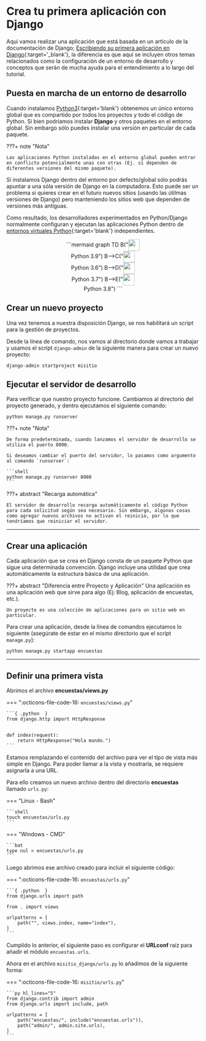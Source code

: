 # Crea tu primera aplicación con Django

Aquí vamos realizar una aplicación que está basada en un artículo de la documentación de Django; [Escribiendo su primera aplicación en Django](https://docs.djangoproject.com/en/5.0/intro/){:target='_blank'}, la diferencia es que aquí se incluyen otros temas relacionados como la configuración de un entorno de desarrollo y conceptos que serán de mucha ayuda para el entendimiento a lo largo del tutorial.


## Puesta en marcha de un entorno de desarrollo

Cuando instalamos [Python3](https://www.python.org/){:target='blank'} obtenemos un único entorno global que es compartido por todos los proyectos y todo el código de Python. Si bien podríamos instalar **Django** y otros paquetes en el entorno global. Sin embargo sólo puedes instalar una versión en particular de cada paquete.

???+ note "Nota"

    Las aplicaciones Python instaladas en el entorno global pueden entrar en conflicto potencialmente unas con otras (Ej. si dependen de diferentes versiones del mismo paquete).

Si instalamos Django dentro del entorno por defecto/global sólo podrás apuntar a una sóla versión de Django en la computadora. Esto puede ser un problema si quieres crear en el futuro nuevos sitios (usando las útilmas versiones de Django) pero manteniendo los sitios web que dependen de versiones más antiguas.

Como resultado, los desarrolladores experimentados en Python/Django normalmente configuran y ejecutan las aplicaciones Python dentro de [entornos virtuales Python](https://docs.python.org/es/3/tutorial/venv.html){:target='blank'} independientes.


<script src="https://kit.fontawesome.com/6b8f0c7049.js" crossorigin="anonymous"></script>


<div style="text-align:center">
```mermaid
graph TD
    B("<img src='https://w7.pngwing.com/pngs/234/329/png-transparent-python-logo-thumbnail.png'; width='30' align='center'/><br>Python 3.9")
    B-->C("<img src='https://w7.pngwing.com/pngs/234/329/png-transparent-python-logo-thumbnail.png'; width='30' align='center'/><br>Python 3.6")
    B-->D("<img src='https://w7.pngwing.com/pngs/234/329/png-transparent-python-logo-thumbnail.png'; width='30' align='center'/><br>Python 3.7")
    B-->E("<img src='https://w7.pngwing.com/pngs/234/329/png-transparent-python-logo-thumbnail.png'; width='30' align='center'/><br>Python 3.8")
```
</div>

## Crear un nuevo proyecto

Una vez tenemos a nuestra disposición Django, se nos habilitará un script para la gestión de proyectos.

Desde la línea de comando, nos vamos al directorio donde vamos a trabajar y usamos el script `django-admin` de la siguiente manera para crear un nuevo proyecto:

```shell
django-admin startproject misitio
```

## Ejecutar el servidor de desarrollo

Para verificar que nuestro proyecto funcione. Cambiamos al directorio del proyecto generado, y dentro ejecutamos el siguiente comando:

```shell
python manage.py runserver
```

???+ note "Nota"

    De forma predeterminada, cuando lanzamos el servidor de desarrollo se utiliza el puerto 8000.

    Si deseamos cambiar el puerto del servidor, lo pasamos como argumento al comando `runserver`:

    ```shell
    python manage.py runserver 8080
    ```

???+ abstract "Recarga automática"

    El servidor de desarrollo recarga automáticamente el código Python para cada solicitud según sea necesario. Sin embargo, algunas cosas como agregar nuevos archivos no activan el reinicio, por lo que tendríamos que reiniciar el servidor.

---

## Crear una aplicación

Cada aplicación que se crea en Django consta de un paquete Python que sigue una determinada convención. Django incluye una utilidad que crea automáticamente la estructura básica de una aplicación.

???+ abstract "Diferencia entre Proyecto y Aplicación"
    Una aplicación es una aplicación web que sirve para algo (Ej: Blog, aplicación de encuestas, etc.).

    Un proyecto es una colección de aplicaciones para un sitio web en particular.

Para crear una aplicación, desde la línea de comandos ejecutamos lo siguiente (asegúrate de estar en el mismo directorio que el script `manage.py`):

```
python manage.py startapp encuestas
```

---

## Definir una primera vista

Abrimos el archivo **encuestas/views.py**

=== ":octicons-file-code-16: `encuestas/views.py`"

    ```{ .python  }
    from django.http import HttpResponse


    def index(request):
        return HttpResponse("Hola mundo.")
    ```

    
Estamos remplazando el contenido del archivo para ver el tipo de vista más simple en Django. Para poder llamar a la vista y mostrarla, se requiere asignarla a una URL.


Para ello creamos un nuevo archivo dentro del directorio **encuestas** llamado `urls.py`:

=== "Linux - Bash"

    ```shell
    touch encuestas/urls.py
    ```
=== "Windows - CMD"

    ```bat
    type nul > encuestas/urls.py
    ```
Luego abrimos ese archivo creado para incluir el siguiente código:

=== ":octicons-file-code-16: `encuestas/urls.py`"

    ```{ .python  }
    from django.urls import path

    from . import views

    urlpatterns = [
        path("", views.index, name="index"),
    ]
    ```

Cumplido lo anterior, el siguiente paso es configurar el **URLconf** raíz para añadir el módulo `encuestas.urls`.

Ahora en el archivo `misitio_django/urls.py` lo añadimos de la siguiente forma:

=== ":octicons-file-code-16: `misitio/urls.py`"

    ```py hl_lines="5"
    from django.contrib import admin
    from django.urls import include, path

    urlpatterns = [
        path("encuestas/", include("encuestas.urls")),
        path("admin/", admin.site.urls),
    ]
    ```